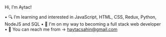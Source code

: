 Hi, I’m Aytac!

•	🔍 I’m learning and interested in JavaScript, HTML, CSS, Redux, Python, NodeJS and SQL
•	🛫 I'm on my way to becoming a full stack web developer
•	📨 You can reach me from -> haytacsahin@gmail.com
